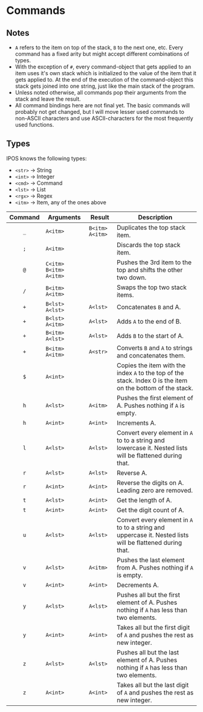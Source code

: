 # Commands

## Notes
* `A` refers to the item on top of the stack, `B` to the next one, etc. Every command has a fixed arity but might accept different combinations of types.
* With the exception of `#`, every command-object that gets applied to an item uses it's own stack which is initialized to the value of the item that it gets applied to. At the end of the execution of the command-object this stack gets joined into one string, just like the main stack of the program.
* Unless noted otherwise, all commands pop their arguments from the stack and leave the result.
* All command bindings here are not final yet. The basic commands will probably not get changed, but I will move lesser used commands to non-ASCII characters and use ASCII-characters for the most frequently used functions.

## Types
IPOS knows the following types:
* `<str>` -> String
* `<int>` -> Integer
* `<cmd>` -> Command
* `<lst>` -> List
* `<rgx>` -> Regex
* `<itm>` -> Item, any of  the ones above

Command | Arguments | Result | Description
:-----: | --------- | ------ | -----------
`_` | `A<itm>` | `B<itm> A<itm>` | Duplicates the top stack item.
`;` | `A<itm>` | ` ` | Discards the top stack item.
`@` | `C<itm> B<itm> A<itm>` | ` ` | Pushes the 3rd item to the top and shifts the other two down.
`/` | `B<itm> A<itm>` | ` ` | Swaps the top two stack items.
`+` | `B<lst> A<lst>` | `A<lst>` | Concatenates `B` and A.
`+` | `B<lst> A<itm>` | `A<lst>` | Adds `A` to the end of B.
`+` | `B<itm> A<lst>` | `A<lst>` | Adds `B` to the start of A.
`+` | `B<itm> A<itm>` | `A<str>` | Converts `B` and `A` to strings and concatenates them.
`$` | `A<int>` | ` ` | Copies the item with the index `A` to the top of the stack. Index 0 is the item on the bottom of the stack.
`h` | `A<lst>` | `A<itm>` | Pushes the first element of A. Pushes nothing if `A` is empty.
`h` | `A<int>` | `A<int>` | Increments A.
`l` | `A<lst>` | `A<lst>` | Convert every element in `A` to to a string and lowercase it. Nested lists will be flattened during that.
`r` | `A<lst>` | `A<lst>` | Reverse A.
`r` | `A<int>` | `A<int>` | Reverse the digits on A. Leading zero are removed.
`t` | `A<lst>` | `A<int>` | Get the length of A.
`t` | `A<int>` | `A<int>` | Get the digit count of A.
`u` | `A<lst>` | `A<lst>` | Convert every element in `A` to to a string and uppercase it. Nested lists will be flattened during that.
`v` | `A<lst>` | `A<itm>` | Pushes the last element from A. Pushes nothing if `A` is empty.
`v` | `A<int>` | `A<int>` | Decrements A.
`y` | `A<lst>` | `A<lst>` | Pushes all but the first element of A. Pushes nothing if `A` has less than two elements.
`y` | `A<int>` | `A<int>` | Takes all but the first digit of `A` and pushes the rest as new integer.
`z` | `A<lst>` | `A<lst>` | Pushes all but the last element of A. Pushes nothing if `A` has less than two elements.
`z` | `A<int>` | `A<int>` | Takes all but the last digit of `A` and pushes the rest as new integer.